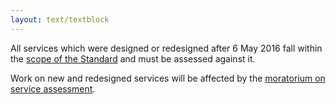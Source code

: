 ```yaml
---
layout: text/textblock
---
```


All services which were designed or redesigned after 6 May 2016 fall within the [scope of the Standard](/digital-service-standard/scope-standard/) and must be assessed against it.

Work on new and redesigned services will be affected by the [moratorium on service assessment](/digital-service-standard/moratorium/).
